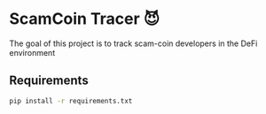 # ScamCoin Tracer 😈
The goal of this project is to track scam-coin developers in the DeFi environment

## Requirements
```bash
pip install -r requirements.txt
```